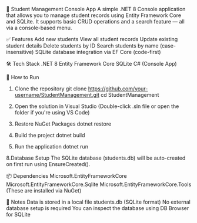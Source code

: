 📘 Student Management Console App
A simple .NET 8 Console application that allows you to manage student records using Entity Framework Core and SQLite. It supports basic CRUD operations and a search feature — all via a console-based menu.

✅ Features
Add new students
View all student records
Update existing student details
Delete students by ID
Search students by name (case-insensitive)
SQLite database integration via EF Core (code-first)

🛠️ Tech Stack
.NET 8
Entity Framework Core
SQLite
C# (Console App)

🚀 How to Run
1. Clone the repository
   git clone https://github.com/your-username/StudentManagement.git
   cd StudentManagement
   
3. Open the solution in Visual Studio
(Double-click .sln file or open the folder if you're using VS Code)

4. Restore NuGet Packages
  dotnet restore

5. Build the project
   dotnet build
   
7. Run the application
   dotnet run

8.Database Setup
  The SQLite database (students.db) will be auto-created on first run using EnsureCreated().

📦 Dependencies
Microsoft.EntityFrameworkCore
Microsoft.EntityFrameworkCore.Sqlite
Microsoft.EntityFrameworkCore.Tools
(These are installed via NuGet)

📌 Notes
Data is stored in a local file students.db (SQLite format)
No external database setup is required
You can inspect the database using DB Browser for SQLite
